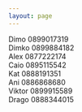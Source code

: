 ```yaml
---
layout: page
---
```

Dimo   0899017319  
Dimko  0899884182  
Alex   0877222174  
Caio   0895115542    
Kat    0888191351  
Ani    0886868680  
Viktor 0899915589  
Drago  0888344015  